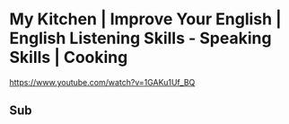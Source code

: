 
# My Kitchen | Improve Your English | English Listening Skills - Speaking Skills | Cooking

<https://www.youtube.com/watch?v=1GAKu1Uf_BQ>


## Sub

```ts


```


